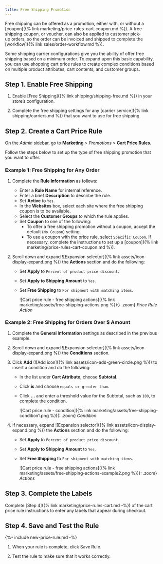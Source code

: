 ```yaml
---
title: Free Shipping Promotion
---
```


Free shipping can be offered as a promotion, either with, or without a [coupon]({% link marketing/price-rules-cart-coupon.md %}). A free shipping coupon, or voucher, can also be applied to customer pick-up orders, so the order can be invoiced and shipped to complete the [workflow]({% link sales/order-workflow.md %}).

Some shipping carrier configurations give you the ability of offer free shipping based on a minimum order. To expand upon this basic capability, you can use shopping cart price rules to create complex conditions based on multiple product attributes, cart contents, and customer groups.

## Step 1. Enable Free Shipping

1. Enable [Free Shipping]({% link shipping/shipping-free.md %}) in your store’s configuration.

1. Complete the free shipping settings for any [carrier service]({% link shipping/carriers.md %}) that you want to use for free shipping.

## Step 2. Create a Cart Price Rule

On the _Admin_ sidebar, go to **Marketing** > _Promotions_ > **Cart Price Rules**.

Follow the steps below to set up the type of free shipping promotion that you want to offer.

### Example 1: Free Shipping for Any Order

1. Complete the **Rule Information** as follows:

   - Enter a **Rule Name** for internal reference.
   - Enter a brief **Description** to describe the rule.
   - Set **Active** to `Yes`.
   - In the **Websites** box, select each site where the free shipping coupon is to be available.
   - Select the **Customer Groups** to which the rule applies.
   - Set **Coupon** to one of the following:
      - To offer a free shipping promotion without a coupon, accept the default (`No Coupon`) setting.
      - To use a coupon with the price rule, select `Specific Coupon`. If necessary, complete the instructions to set up a [coupon]({% link marketing/price-rules-cart-coupon.md %}).

1. Scroll down and expand ![Expansion selector]({% link assets/icon-display-expand.png %}) the **Actions** section and do the following:

   - Set **Apply** to `Percent of product price discount`.
   - Set **Apply to Shipping Amount** to `Yes`.
   - Set **Free Shipping** to `For shipment with matching items`.

      ![Cart price rule - free shipping actions]({% link marketing/assets/free-shipping-actions.png %}){: .zoom}
      _Price Rule Action_

### Example 2: Free Shipping for Orders Over $ Amount

1. Complete the **General Information** settings as described in the previous example.

1. Scroll down and expand ![Expansion selector]({% link assets/icon-display-expand.png %}) the **Conditions** section.

1. Click **Add** (![Add icon]({% link assets/icon-add-green-circle.png %})) to insert a condition and do the following:

   - In the list under **Cart Attribute**, choose **Subtotal**.
   - Click **is** and choose `equals or greater than`.
   - Click **...** and enter a threshold value for the Subtotal, such as `100`, to complete the condition.

      ![Cart price rule - condition]({% link marketing/assets/free-shipping-condition1.png %}){: .zoom}
      _Condition_

1. If necessary, expand ![Expansion selector]({% link assets/icon-display-expand.png %}) the **Actions** section and do the following:

   - Set **Apply** to `Percent of product price discount`.
   - Set **Apply to Shipping Amount** to `Yes`.
   - Set **Free Shipping** to `For shipment with matching items`.

      ![Cart price rule - free shipping actions]({% link marketing/assets/free-shipping-actions-example2.png %}){: .zoom}
      _Actions_

## Step 3. Complete the Labels

Complete [Step 4]({% link marketing/price-rules-cart.md -%}) of the cart price rule instructions to enter any labels that appear during checkout.

## Step 4. Save and Test the Rule

{%- include new-price-rule.md -%}

1. When your rule is complete, click <span class="btn">Save Rule</span>.

1. Test the rule to make sure that it works correctly.
